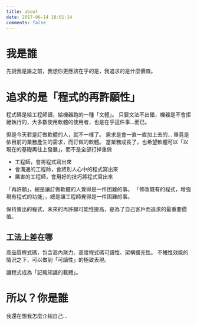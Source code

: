 ```yaml
---
title: about
date: 2017-06-14 18:01:14
comments: false
---
```


# 我是誰

先說我是誰之前，我想你更應該在乎的是，我追求的是什麼價值。

# 追求的是「程式的再許願性」

程式碼是給工程師讀，給機器跑的一種「文體」。
只要文法不出錯，機器是不會拒絕執行的，大多數使用軟體的使用者，也是在乎這件事...而已。

但是今天若是訂做軟體的人，就不一樣了。
需求是會一直一直加上去的...
畢竟是依目前的業務產生的需求，而訂做的軟體。
當業務成長了，也希望軟體可以「以現在的基礎再往上發展」，而不是全部打掉重做

- 工程師，會將程式寫出來
- 會溝通的工程師，會將別人心中的程式寫出來
- 厲害的工程師，會用好的技巧將程式寫出來

「再許願」，總是讓訂做軟體的人覺得是一件困難的事。
「修改既有的程式，增強現有程式的功能」，總是讓工程師覺得是一件困難的事。

保持賣出的程式，未來的再許願可能性提高，是為了自己客戶而追求的最重要價值。

## 工法上差在哪

高品質程式碼，包含高內聚力、高度程式碼可讀性、架構擴充性。
不犧性效能的情況之下，可以做到「可讀性」的極致表現。

讓程式成為「記載知識的載體」。

# 所以？你是誰

我還在想我怎麼介紹自己...
